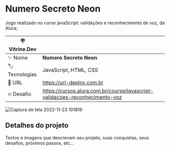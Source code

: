 # Numero Secreto Neon
Jogo realizado no curso javaScript: validações e reconhecimento de voz, da Alura;

| :placard: Vitrine.Dev |     |
| -------------  | --- |
| :sparkles: Nome        | **Numero Secreto Neon**
| :label: Tecnologias | JavaScript, HTML, CSS
| :rocket: URL         | https://url-deploy.com.br
| :fire: Desafio     | https://cursos.alura.com.br/course/javascript-validacoes-reconhecimento-voz

<!-- Inserir imagem com a #vitrinedev ao final do link -->
![Captura de tela 2022-11-23 101816](https://user-images.githubusercontent.com/110056385/203556660-af87792d-91ad-4c64-bc58-4ccfbb361cc1.png)


## Detalhes do projeto

Textos e imagens que descrevam seu projeto, suas conquistas, seus desafios, próximos passos, etc...
